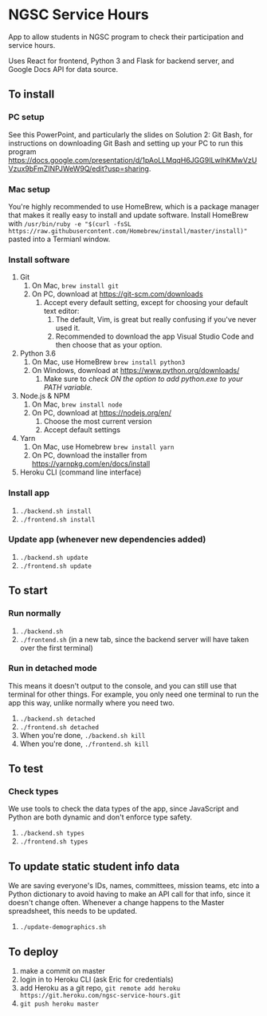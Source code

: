 # NGSC Service Hours
App to allow students in NGSC program to check their participation and  service hours. 

Uses React for frontend, Python 3 and Flask for backend server, and Google Docs API for data source.

## To install

### PC setup
See this PowerPoint, and particularly the slides on Solution 2: Git Bash, for instructions on downloading Git Bash and setting up your PC to run this program https://docs.google.com/presentation/d/1pAoLLMqqH6JGG9ILwlhKMwVzUVzux9bFmZINPJWeW9Q/edit?usp=sharing.

### Mac setup
You're highly recommended to use HomeBrew, which is a package manager that makes it really easy to install and update software. Install HomeBrew with `/usr/bin/ruby -e "$(curl -fsSL https://raw.githubusercontent.com/Homebrew/install/master/install)"` pasted into a Termianl window.

### Install software
1. Git
    1. On Mac, `brew install git`
    1. On PC, download at https://git-scm.com/downloads
        1. Accept every default setting, except for choosing your default text editor:
            1. The default, Vim, is great but really confusing if you've never used it.
            1. Recommended to download the app Visual Studio Code and then choose that as your option.
1. Python 3.6
    1. On Mac, use HomeBrew `brew install python3`
    2. On Windows, download at https://www.python.org/downloads/ 
        1. Make sure to _check ON the option to add python.exe to your PATH variable._
1. Node.js & NPM
    1. On Mac, `brew install node`
    1. On PC, download at https://nodejs.org/en/ 
        1. Choose the most current version
        1. Accept default settings
1. Yarn
    1. On Mac, use Homebrew `brew install yarn`
    1. On PC, download the installer from https://yarnpkg.com/en/docs/install
1. Heroku CLI (command line interface)

### Install app
1. `./backend.sh install`
1. `./frontend.sh install`

### Update app (whenever new dependencies added)
1. `./backend.sh update`
1. `./frontend.sh update`


## To start

### Run normally
1. `./backend.sh`
1. `./frontend.sh` (in a new tab, since the backend server will have taken over the first terminal)

### Run in detached mode
This means it doesn't output to the console, and you can still use that terminal for other things. For example, you only need one terminal to run the app this way, unlike normally where you need two.
1. `./backend.sh detached`
1. `./frontend.sh detached`
1. When you're done, `./backend.sh kill`
1. When you're done, `./frontend.sh kill`

## To test

### Check types
We use tools to check the data types of the app, since JavaScript and Python are both dynamic and don't enforce type safety. 
1. `./backend.sh types`
1. `./frontend.sh types`

## To update static student info data
We are saving everyone's IDs, names, committees, mission teams, etc into a Python dictionary to avoid having to make an 
API call for that info, since it doesn't change often. Whenever a change happens to the Master spreadsheet, this 
needs to be updated.

1. `./update-demographics.sh`

## To deploy
1. make a commit on master
1. login in to Heroku CLI (ask Eric for credentials)
1. add Heroku as a git repo, `git remote add heroku https://git.heroku.com/ngsc-service-hours.git`
1. `git push heroku master`
